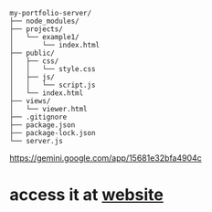 ```
my-portfolio-server/
├── node_modules/
├── projects/          
│   └── example1/
│       └── index.html
├── public/            
│   ├── css/
│   │   └── style.css
│   ├── js/
│   │   └── script.js
│   └── index.html
├── views/             
│   └── viewer.html
├── .gitignore
├── package.json
├── package-lock.json
└── server.js          
```

https://gemini.google.com/app/15681e32bfa4904c

# access it at [website](https://pratham.up.railway.app/)